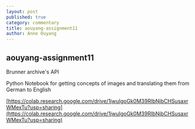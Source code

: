 ```yaml
---
layout: post
published: true
category: commentary
title: aouyang-assignment11
author: Anne Ouyang
---
```

## aouyang-assignment11

Brunner archive's API

Python Notebook for getting concepts of images and translating them from German to English

[https://colab.research.google.com/drive/1jwuIgoGk0M39RIbNjbCHSusaxrWMexTu?usp=sharing](https://colab.research.google.com/drive/1jwuIgoGk0M39RIbNjbCHSusaxrWMexTu?usp=sharing)

